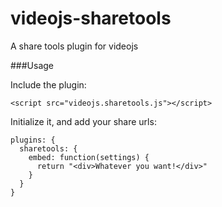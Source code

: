 videojs-sharetools
==================

A share tools plugin for videojs

###Usage

Include the plugin:
```
<script src="videojs.sharetools.js"></script>
```

Initialize it, and add your share urls:
```
plugins: {
  sharetools: {
    embed: function(settings) {
      return "<div>Whatever you want!</div>"
    }
  }
}
```
